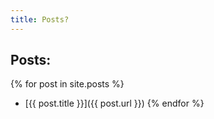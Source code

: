 ```yaml
---
title: Posts?
---
```


## Posts:

{% for post in site.posts %}
- [{{ post.title }}]({{ post.url }})
{% endfor %}